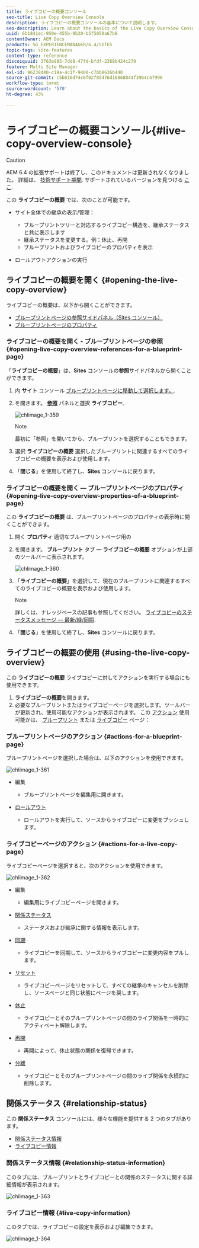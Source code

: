 ```yaml
---
title: ライブコピーの概要コンソール
seo-title: Live Copy Overview Console
description: ライブコピーの概要コンソールの基本について説明します。
seo-description: Learn about the basics of the Live Copy Overview Console.
uuid: 6b1841ec-950e-455b-9b30-b5f5050a67b8
contentOwner: AEM Docs
products: SG_EXPERIENCEMANAGER/6.4/SITES
topic-tags: site-features
content-type: reference
discoiquuid: 3763e985-7dd8-47fd-bfdf-2368b424c270
feature: Multi Site Manager
exl-id: 96238d40-c19a-4c1f-9400-c7bb8636b448
source-git-commit: c5b816d74c6f02f85476d16868844f39b4c47996
workflow-type: tm+mt
source-wordcount: '570'
ht-degree: 43%

---
```


# ライブコピーの概要コンソール{#live-copy-overview-console}

>[!CAUTION]
>
>AEM 6.4 の拡張サポートは終了し、このドキュメントは更新されなくなりました。 詳細は、 [技術サポート期間](https://helpx.adobe.com/jp/support/programs/eol-matrix.html). サポートされているバージョンを見つける [ここ](https://experienceleague.adobe.com/docs/?lang=ja).

この **ライブコピーの概要** では、次のことが可能です。

* サイト全体での継承の表示/管理：

   * ブループリントツリーと対応するライブコピー構造を、継承ステータスと共に表示します
   * 継承ステータスを変更する。例：休止、再開
   * ブループリントおよびライブコピーのプロパティを表示

* ロールアウトアクションの実行

## ライブコピーの概要を開く {#opening-the-live-copy-overview}

ライブコピーの概要は、以下から開くことができます。

* [ブループリントページの参照サイドパネル（Sites コンソール）](#opening-live-copy-overview-references-for-a-blueprint-page)
* [ブループリントページのプロパティ](#opening-live-copy-overview-properties-of-a-blueprint-page)

### ライブコピーの概要を開く - ブループリントページの参照 {#opening-live-copy-overview-references-for-a-blueprint-page}

「**ライブコピーの概要**」は、**Sites** コンソールの&#x200B;**参照**&#x200B;サイドパネルから開くことができます。

1. 内 **サイト** コンソール [ブループリントページに移動して選択します。](/help/sites-authoring/basic-handling.md#viewing-and-selecting-resources).
1. を開きます。 **[参照](/help/sites-authoring/basic-handling.md#references)** パネルと選択 **ライブコピー**.

   ![chlimage_1-359](assets/chlimage_1-359.png)

   >[!NOTE]
   >
   >最初に「参照」を開いてから、ブループリントを選択することもできます。

1. 選択 **ライブコピーの概要** 選択したブループリントに関連するすべてのライブコピーの概要を表示および使用します。
1. 「**閉じる**」を使用して終了し、**Sites** コンソールに戻ります。

### ライブコピーの概要を開く — ブループリントページのプロパティ {#opening-live-copy-overview-properties-of-a-blueprint-page}

この **ライブコピーの概要** は、ブループリントページのプロパティの表示時に開くことができます。

1. 開く **プロパティ** 適切なブループリントページ用の
1. を開きます。 **ブループリント** タブ — **ライブコピーの概要** オプションが上部のツールバーに表示されます。

   ![chlimage_1-360](assets/chlimage_1-360.png)

1. 「**ライブコピーの概要**」を選択して、現在のブループリントに関連するすべてのライブコピーの概要を表示および使用します。

   >[!NOTE]
   >
   >詳しくは、ナレッジベースの記事も参照してください。 [ライブコピーのステータスメッセージ — 最新/緑/同期](https://helpx.adobe.com/jp/experience-manager/kb/livecopy-status-message---up-to-date-green-in-sync.html).

1. 「**閉じる**」を使用して終了し、**Sites** コンソールに戻ります。

## ライブコピーの概要の使用 {#using-the-live-copy-overview}

この **ライブコピーの概要** ライブコピーに対してアクションを実行する場合にも使用できます。

1. **ライブコピーの概要**&#x200B;を開きます。
1. 必要なブループリントまたはライブコピーページを選択します。ツールバーが更新され、使用可能なアクションが表示されます。 この [アクション](/help/sites-administering/msm.md#terms-used) 使用可能かは、 [ブループリント](#actions-for-a-blueprint-page) または [ライブコピー](#actions-for-a-live-copy-page) ページ：

### ブループリントページのアクション {#actions-for-a-blueprint-page}

ブループリントページを選択した場合は、以下のアクションを使用できます。

![chlimage_1-361](assets/chlimage_1-361.png)

* 編集

   * ブループリントページを編集用に開きます。

* [ロールアウト](/help/sites-administering/msm.md#rollout-and-synchronize)

   * ロールアウトを実行して、ソースからライブコピーに変更をプッシュします。

### ライブコピーページのアクション {#actions-for-a-live-copy-page}

ライブコピーページを選択すると、次のアクションを使用できます。

![chlimage_1-362](assets/chlimage_1-362.png)

* 編集

   * 編集用にライブコピーページを開きます。

* [関係ステータス](#relationship-status)

   * ステータスおよび継承に関する情報を表示します。

* [同期](/help/sites-administering/msm.md#rollout-and-synchronize)

   * ライブコピーを同期して、ソースからライブコピーに変更内容をプルします。

* [リセット](/help/sites-administering/msm-livecopy.md#resetting-a-live-copy-page)

   * ライブコピーページをリセットして、すべての継承のキャンセルを削除し、ソースページと同じ状態にページを戻します。

* [休止](/help/sites-administering/msm.md#suspending-and-cancelling-inheritance-and-synchronization)

   * ライブコピーとそのブループリントページの間のライブ関係を一時的にアクティベート解除します。

* [再開](/help/sites-administering/msm-livecopy.md#resuming-inheritance-for-a-page)

   * 再開によって、休止状態の関係を復帰できます。

* [分離](/help/sites-administering/msm.md#detaching-a-live-copy)

   * ライブコピーとそのブループリントページの間のライブ関係を永続的に削除します。

## 関係ステータス {#relationship-status}

この **関係ステータス** コンソールには、様々な機能を提供する 2 つのタブがあります。

* [関係ステータス情報](#relationship-status-information)
* [ライブコピー情報](#live-copy-information)

### 関係ステータス情報 {#relationship-status-information}

このタブには、ブループリントとライブコピーとの関係のステータスに関する詳細情報が表示されます。

![chlimage_1-363](assets/chlimage_1-363.png)

### ライブコピー情報 {#live-copy-information}

このタブでは、ライブコピーの設定を表示および編集できます。

![chlimage_1-364](assets/chlimage_1-364.png)
